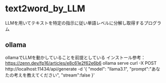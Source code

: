 # text2word_by_LLM
LLMを用いてテキストを特定の指示に従い単語レベルに分解し取得するプログラム

## ollama
ollamaでLLMを動かしていることを前提としている
インストール参考：https://zenn.dev/fp16/articles/e8c61e2f62e6b6
ollama serve
curl -X POST http://localhost:11434/api/generate -d '{ "model": "llama3.1", "prompt":"あなたの考えを教えてください", "stream":false }'